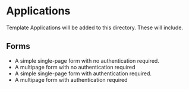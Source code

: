 # Applications

Template Applications will be added to this directory. These will include.

## Forms

- A simple single-page form with no authentication required.
- A multipage form with no authentication required
- A simple single-page form with authentication required.
- A multipage form with authentication required

